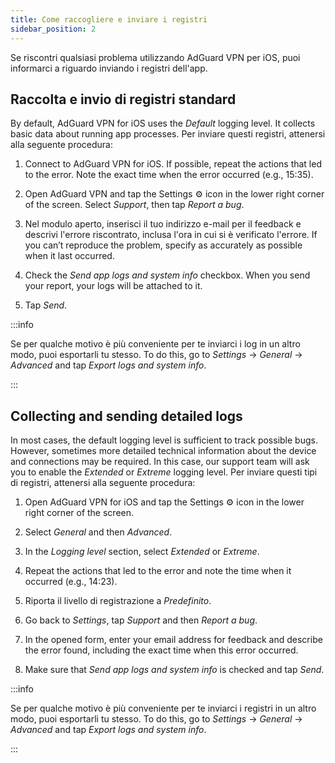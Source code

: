 ```yaml
---
title: Come raccogliere e inviare i registri
sidebar_position: 2
---
```


Se riscontri qualsiasi problema utilizzando AdGuard VPN per iOS, puoi informarci a riguardo inviando i registri dell'app.

## Raccolta e invio di registri standard

By default, AdGuard VPN for iOS uses the *Default* logging level. It collects basic data about running app processes. Per inviare questi registri, attenersi alla seguente procedura:

1. Connect to AdGuard VPN for iOS. If possible, repeat the actions that led to the error. Note the exact time when the error occurred (e.g., 15:35).

2. Open AdGuard VPN and tap the Settings ⚙ icon in the lower right corner of the screen. Select *Support*, then tap *Report a bug*.

3. Nel modulo aperto, inserisci il tuo indirizzo e-mail per il feedback e descrivi l'errore riscontrato, inclusa l'ora in cui si è verificato l'errore. If you can’t reproduce the problem, specify as accurately as possible when it last occurred.

4. Check the *Send app logs and system info* checkbox. When you send your report, your logs will be attached to it.

5. Tap *Send*.

:::info

Se per qualche motivo è più conveniente per te inviarci i log in un altro modo, puoi esportarli tu stesso. To do this, go to *Settings* → *General* → *Advanced* and tap *Export logs and system info*.

:::

## Collecting and sending detailed logs

In most cases, the default logging level is sufficient to track possible bugs. However, sometimes more detailed technical information about the device and connections may be required. In this case, our support team will ask you to enable the *Extended* or *Extreme* logging level. Per inviare questi tipi di registri, attenersi alla seguente procedura:

1. Open AdGuard VPN for iOS and tap the Settings ⚙ icon in the lower right corner of the screen.

2. Select *General* and then *Advanced*.

3. In the *Logging level* section, select *Extended* or *Extreme*.

4. Repeat the actions that led to the error and note the time when it occurred (e.g., 14:23).

5. Riporta il livello di registrazione a *Predefinito*.

6. Go back to *Settings*, tap *Support* and then *Report a bug*.

7. In the opened form, enter your email address for feedback and describe the error found, including the exact time when this error occurred.

8. Make sure that *Send app logs and system info* is checked and tap *Send*.

:::info

Se per qualche motivo è più conveniente per te inviarci i registri in un altro modo, puoi esportarli tu stesso. To do this, go to *Settings* → *General* → *Advanced* and tap *Export logs and system info*.

:::
